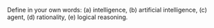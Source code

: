 

Define in your own words: (a) intelligence, (b) artificial intelligence,
(c) agent, (d) rationality, (e) logical reasoning.
